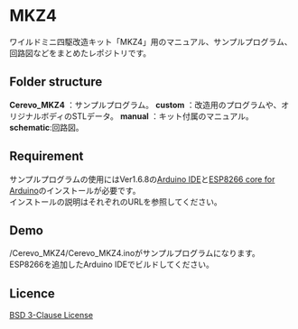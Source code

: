 MKZ4
====

ワイルドミニ四駆改造キット「MKZ4」用のマニュアル、サンプルプログラム、回路図などをまとめたレポジトリです。

## Folder structure
**Cerevo_MKZ4** ：サンプルプログラム。
**custom** ：改造用のプログラムや、オリジナルボディのSTLデータ。
**manual** ：キット付属のマニュアル。
**schematic**:回路図。

## Requirement
サンプルプログラムの使用にはVer1.6.8の[Arduino IDE](https://www.arduino.cc/en/Main/OldSoftwareReleases#previous)と[ESP8266 core for Arduino](https://github.com/esp8266/Arduino)のインストールが必要です。  
インストールの説明はそれぞれのURLを参照してください。

## Demo
/Cerevo_MKZ4/Cerevo_MKZ4.inoがサンプルプログラムになります。  
ESP8266を追加したArduino IDEでビルドしてください。

## Licence

[BSD 3-Clause License](https://opensource.org/licenses/BSD-3-Clause)

